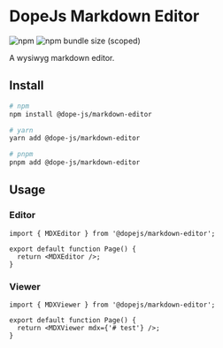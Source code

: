 # DopeJs Markdown Editor

![npm](https://img.shields.io/npm/v/@dope-js/markdown-editor)
![npm bundle size (scoped)](https://img.shields.io/bundlephobia/minzip/@dope-js/markdown-editor)

A wysiwyg markdown editor.

## Install

```bash
# npm
npm install @dope-js/markdown-editor

# yarn
yarn add @dope-js/markdown-editor

# pnpm
pnpm add @dope-js/markdown-editor
```

## Usage

### Editor

```tsx
import { MDXEditor } from '@dopejs/markdown-editor';

export default function Page() {
  return <MDXEditor />;
}
```

### Viewer

```tsx
import { MDXViewer } from '@dopejs/markdown-editor';

export default function Page() {
  return <MDXViewer mdx={'# test'} />;
}
```
